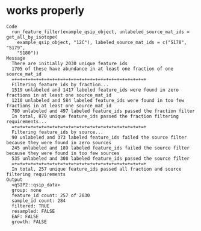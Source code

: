 # works properly

    Code
      run_feature_filter(example_qsip_object, unlabeled_source_mat_ids = get_all_by_isotope(
        example_qsip_object, "12C"), labeled_source_mat_ids = c("S178", "S179",
        "S180"))
    Message
      There are initially 2030 unique feature_ids
      1705 of these have abundance in at least one fraction of one source_mat_id
      =+=+=+=+=+=+=+=+=+=+=+=+=+=+=+=+=+=+=+=+=+=+=+=+=+
      Filtering feature_ids by fraction...
      1519 unlabeled and 1417 labeled feature_ids were found in zero fractions in at least one source_mat_id
      1210 unlabeled and 584 labeled feature_ids were found in too few fractions in at least one source_mat_id
      780 unlabeled and 497 labeled feature_ids passed the fraction filter
      In total, 870 unique feature_ids passed the fraction filtering requirements...
      =+=+=+=+=+=+=+=+=+=+=+=+=+=+=+=+=+=+=+=+=+=+=+=+=+
      Filtering feature_ids by source...
      90 unlabeled and 373 labeled feature_ids failed the source filter because they were found in zero sources
      245 unlabeled and 189 labeled feature_ids failed the source filter because they were found in too few sources
      535 unlabeled and 308 labeled feature_ids passed the source filter
      =+=+=+=+=+=+=+=+=+=+=+=+=+=+=+=+=+=+=+=+=+=+=+=+=+
      In total, 257 unique feature_ids passed all fraction and source filtering requirements
    Output
      <qSIP2::qsip_data>
      group: none
      feature_id count: 257 of 2030
      sample_id count: 284
      filtered: TRUE
      resampled: FALSE
      EAF: FALSE
      growth: FALSE

